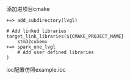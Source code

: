 添加进项目cmake 

```
+=> add_subdirectory(lvgl)
```

```
# Add linked libraries
target_link_libraries(${CMAKE_PROJECT_NAME}
    stm32cubemx
+=> spark_one_lvgl
    # Add user defined libraries
)
```

ioc配置仿照example.ioc